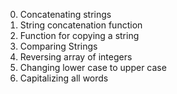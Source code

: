 0. Concatenating strings
1. String concatenation function
2. Function for copying a string
3. Comparing Strings
4. Reversing array of integers
5. Changing lower case to upper case
6. Capitalizing all words

 
